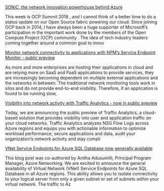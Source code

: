 
[SONiC, the network innovation powerhouse behind Azure](https://azure.microsoft.com/en-us/blog/sonic-the-network-innovation-powerhouse-behind-azure/ "https://azure.microsoft.com/en-us/blog/sonic-the-network-innovation-powerhouse-behind-azure/")

This week is OCP Summit 2018 , and I cannot think of a better time to do a status update on our Open Source fabric powering our cloud. Since joining OCP back in 2014, I have always been a huge supporter of Microsoft’s participation in the important work done by the members of the Open Compute Project (OCP) community . The idea of tech industry leaders coming together around a common goal to innov


[Monitor network connectivity to applications with NPM’s Service Endpoint Monitor - public preview](https://azure.microsoft.com/en-us/blog/monitor-network-connectivity-to-applications-with-npms-service-endpoint-monitor-public-preview/ "https://azure.microsoft.com/en-us/blog/monitor-network-connectivity-to-applications-with-npms-service-endpoint-monitor-public-preview/")

As more and more enterprises are hosting their applications in cloud and are relying more on SaaS and PaaS applications to provide services, they are increasingly becoming dependent on multiple external applications and the networks in between. The traditional network monitoring tools work in silos and do not provide end-to-end visibility. Therefore, if an application is found to be running slow,



[Visibility into network activity with Traffic Analytics - now in public preview](https://azure.microsoft.com/en-us/blog/traffic-analytics-in-preview/ "https://azure.microsoft.com/en-us/blog/traffic-analytics-in-preview/")

Today, we are announcing the public preview of Traffic Analytics, a cloud-based solution that provides visibility into user and application traffic on your cloud networks. Traffic Analytics analyzes NSG Flow Logs across Azure regions and equips you with actionable information to optimize workload performance, secure applications and data, audit your organization’s network activity and stay compli



[VNet Service Endpoints for Azure SQL Database now generally available](https://azure.microsoft.com/en-us/blog/vnet-service-endpoints-for-azure-sql-database-now-generally-available/ "https://azure.microsoft.com/en-us/blog/vnet-service-endpoints-for-azure-sql-database-now-generally-available/")

This blog post was co-authored by Anitha Adusumilli, Principal Program Manager, Azure Networking. We are excited to announce the general availability of Virtual Network (VNet) Service Endpoints for Azure SQL Database in all Azure regions. This ability allows you to isolate connectivity to your logical server from only a given subnet or set of subnets within your virtual network. The traffic to Az

 
